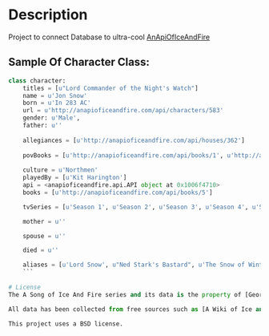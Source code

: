 # Description

Project to connect Database to ultra-cool [AnApiOfIceAndFire](https://anapioficeandfire.com/)

## Sample Of Character Class:
```python
class character:
    titles = [u"Lord Commander of the Night's Watch"]
    name = u'Jon Snow'
    born = u'In 283 AC'
    url = u'http://anapioficeandfire.com/api/characters/583'
    gender: u'Male',
    father: u''
    
    allegiances = [u'http://anapioficeandfire.com/api/houses/362']
    
    povBooks = [u'http://anapioficeandfire.com/api/books/1', u'http://anapioficeandfire.com/api/books/2', u'http://anapioficeandfire.com/api/books/3', u'http://anapioficeandfire.com/api/books/8']
    
    culture = u'Northmen'
    playedBy = [u'Kit Harington']
    api = <anapioficeandfire.api.API object at 0x1006f4710>
    books = [u'http://anapioficeandfire.com/api/books/5']

    tvSeries = [u'Season 1', u'Season 2', u'Season 3', u'Season 4', u'Season 5', u'Season 6']

    mother = u''

    spouse = u''

    died = u''

    aliases = [u'Lord Snow', u"Ned Stark's Bastard", u'The Snow of Winterfell', u'The Crow-Come-Over', u"The 998th Lord Commander of the Night's Watch", u'The Bastard of Winterfell', u'The Black Bastard of the Wall', u'Lord Crow']
    ```
    
# License
The A Song of Ice And Fire series and its data is the property of [George R.R. Martin](http://www.georgerrmartin.com/). The data is used without claim of ownership.

All data has been collected from free sources such as [A Wiki of Ice and Fire](http://awoiaf.westeros.orgs/)

This project uses a BSD license.

